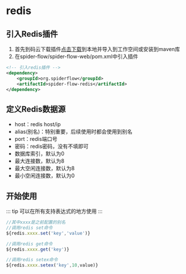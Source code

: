 # redis

## 引入Redis插件
1. 首先到码云下载插件[点击下载](https://gitee.com/jmxd/spider-flow-redis)到本地并导入到工作空间或安装到maven库
2. 在spider-flow/spider-flow-web/pom.xml中引入插件
```xml
<!-- 引入redis插件 -->
<dependency>
	<groupId>org.spiderflow</groupId>
	<artifactId>spider-flow-redis</artifactId>
</dependency>
```
## 定义Redis数据源
- host：redis host/ip
- alias(别名)：特别重要，后续使用时都会使用到别名
- port：redis端口号
- 密码：redis密码，没有不填即可
- 数据库索引，默认为0
- 最大连接数，默认为8
- 最大空闲连接数，默认为8
- 最小空闲连接数，默认为0

## 开始使用
::: tip 
可以在所有支持表达式的地方使用
:::

``` javascript
//其中xxxx是之前配置的别名
//调用redis set命令
${redis.xxxx.set('key','value')}
```
``` javascript
//调用redis get命令
${redis.xxxx.get('key')}
```
``` javascript
//调用redis setex命令
${redis.xxxx.setex('key',10,value)}
```
